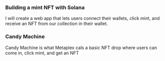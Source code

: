 ### Building a mint NFT with Solana

I will create a web app that lets users connect their wallets, click mint, and receive an NFT from our collection in their wallet.

### Candy Machine

Candy Machine is what Metaplex cals a basic NFT drop where users can come in, click mint, and get an NFT